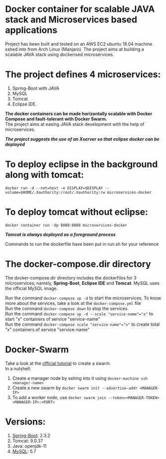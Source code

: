# Docker container for scalable JAVA stack and Microservices based applications

Project has been built and tested on an AWS EC2 ubuntu 18.04 machine sshed into from Arch Linux (Manjaro). The project aims at building a scalable JAVA stack using dockerised microservices.

# The project defines 4 microservices:
1. Spring-Boot with JAVA
2. MySQL
3. Tomcat
4. Eclipse IDE. 

**The docker containers can be made horizontally scalable with Docker Compose and fault-tolerant with Docker Swarm.**   
The project aims at easing JAVA stack development with the help of microservices. 

***The project suggests the use of an Xserver so that eclipse docker can be deployed***

# To deploy eclipse in the background along with tomcat: 
`docker run -d --net=host -e DISPLAY=$DISPLAY --volume=$HOME/.Xauthority:/root/.Xauthority:rw microservices-docker`  
  
# To deploy tomcat without eclipse:
`docker container run -dp 8080:8080 microservices-docker`

***Tomcat is always deployed as a foreground process***

Commands to run the dockerfile have been put in run.sh for your reference

# The docker-compose.dir directory
The docker-compose.dir directory includes the dockerfiles for 3 microservices; namely, **Spring-Boot**, **Eclipse IDE** and **Tomcat**. MySQL uses the official MySQL image.

Run the command `docker-compose up -d` to start the microservices. To know more about the services, take a look at the `docker-compose.yml` file  
Run the command `docker-compose down` to stop the services.  
Run the command `docker-compose up -d --scale "service-name"="x"` to start "x" containers of service "service-name"  
Run the command `docker-compose scale "service-name"="x"` to create total "x" containers of service "service-name"  

# Docker-Swarm
Take a look at the [official tutorial](https://docs.docker.com/engine/swarm/swarm-tutorial/create-swarm/) to create a swarm.  
In a nutshell:  

1. Create a manager node by sshing into it using `docker-machine ssh <manager-name>`  
2. Create a new swarm by `docker swarm init --advertise-addr <MANAGER-IP>`  
3. To add a worker node, use `docker swarm join --token=<MANAGER-TOKEN> <MANAGER-IP>:<PORT>`  



# Versions:
1. [Spring-Boot](https://github.com/spring-guides/gs-spring-boot):  2.3.2  
2. Tomcat: 9.0.37  
3. Java: openjdk-11  
4. [MySQL](https://github.com/docker-library/mysql/tree/master/5.7): 5.7  
